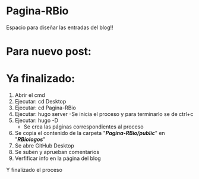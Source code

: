 # Pagina-RBio

Espacio para diseñar las entradas del blog!!

# Para nuevo post:



# Ya finalizado:

1. Abrir el cmd
2. Ejecutar: cd Desktop
3. Ejecutar: cd Pagina-RBio
4. Ejecutar: hugo server
	-Se inicia el proceso y para terminarlo se de ctrl+c
5. Ejecutar: hugo -D
	- Se crea las páginas correspondientes al proceso
6. Se copia el contenido de la carpeta "***Pagina-RBio/public***" en "***RBiologos***"
7. Se abre GitHub Desktop
8. Se suben y aprueban comentarios
9. Verfificar info en la página del blog

Y finalizado el proceso
